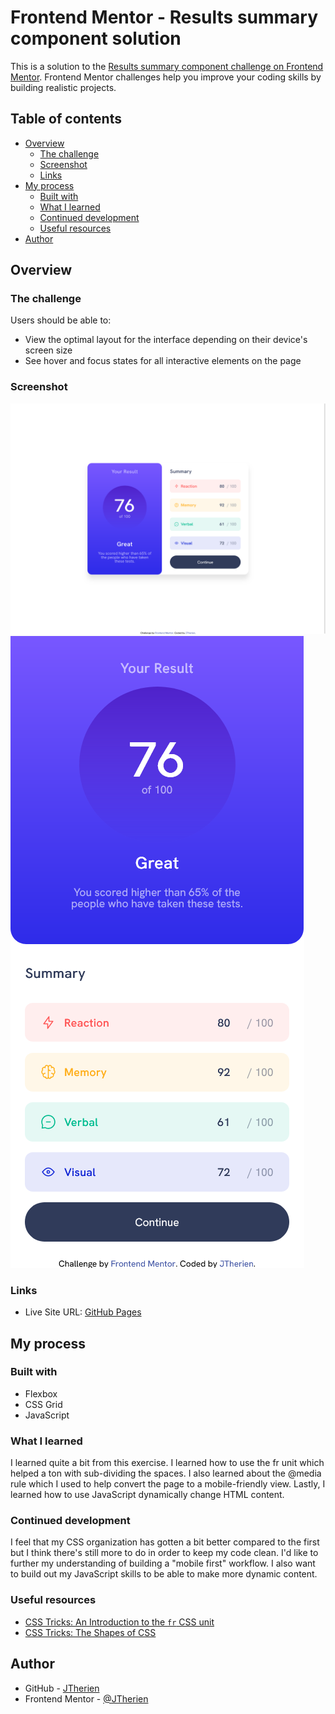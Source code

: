 # Frontend Mentor - Results summary component solution

This is a solution to the [Results summary component challenge on Frontend Mentor](https://www.frontendmentor.io/challenges/results-summary-component-CE_K6s0maV). Frontend Mentor challenges help you improve your coding skills by building realistic projects. 

## Table of contents

- [Overview](#overview)
  - [The challenge](#the-challenge)
  - [Screenshot](#screenshot)
  - [Links](#links)
- [My process](#my-process)
  - [Built with](#built-with)
  - [What I learned](#what-i-learned)
  - [Continued development](#continued-development)
  - [Useful resources](#useful-resources)
- [Author](#author)

## Overview

### The challenge

Users should be able to:

- View the optimal layout for the interface depending on their device's screen size
- See hover and focus states for all interactive elements on the page

### Screenshot

![Desktop](./screenshot-desktop.png)
![Mobile](./screenshot-mobile.png)

### Links

- Live Site URL: [GitHub Pages](https://jtherien.github.io/results-summary-component/)

## My process

### Built with
- Flexbox
- CSS Grid
- JavaScript

### What I learned
I learned quite a bit from this exercise. I learned how to use the fr unit which helped
a ton with sub-dividing the spaces. I also learned about the @media rule which I used to 
help convert the page to a mobile-friendly view. Lastly, I learned how to use JavaScript dynamically
change HTML content.

### Continued development

I feel that my CSS organization has gotten a bit better compared to the first but I think there's still more to do in order to keep
my code clean. I'd like to further my understanding of building a "mobile first" workflow. I also want to build out my JavaScript skills to be able to make more dynamic content.

### Useful resources

- [CSS Tricks: An Introduction to the `fr` CSS unit](https://css-tricks.com/introduction-fr-css-unit/)
- [CSS Tricks: The Shapes of CSS](https://css-tricks.com/the-shapes-of-css/)

## Author

- GitHub - [JTherien](https://github.com/JTherien)
- Frontend Mentor - [@JTherien](https://www.frontendmentor.io/profile/JTherien)